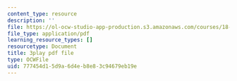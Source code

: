 ```yaml
---
content_type: resource
description: ''
file: https://ol-ocw-studio-app-production.s3.amazonaws.com/courses/18-01sc-single-variable-calculus-fall-2010/777454d15d9a6d4eb8e83c94679eb19e_aeXp1zC6Hls.pdf
file_type: application/pdf
learning_resource_types: []
resourcetype: Document
title: 3play pdf file
type: OCWFile
uid: 777454d1-5d9a-6d4e-b8e8-3c94679eb19e
---
```

